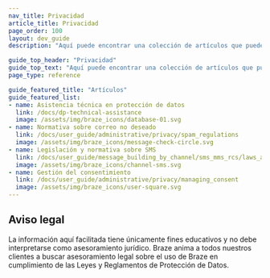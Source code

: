 ```yaml
---
nav_title: Privacidad
article_title: Privacidad
page_order: 100
layout: dev_guide
description: "Aquí puede encontrar una colección de artículos que pueden ayudarle en el uso de Braze de conformidad con las leyes y reglamentos aplicables en materia de protección de datos."

guide_top_header: "Privacidad"
guide_top_text: "Aquí puede encontrar una colección de artículos que pueden ayudarle en el uso de Braze de conformidad con las leyes y reglamentos aplicables en materia de protección de datos."
page_type: reference

guide_featured_title: "Artículos"
guide_featured_list:
- name: Asistencia técnica en protección de datos
  link: /docs/dp-technical-assistance
  image: /assets/img/braze_icons/database-01.svg
- name: Normativa sobre correo no deseado
  link: /docs/user_guide/administrative/privacy/spam_regulations
  image: /assets/img/braze_icons/message-check-circle.svg
- name: Legislación y normativa sobre SMS
  link: /docs/user_guide/message_building_by_channel/sms_mms_rcs/laws_and_regulations/
  image: /assets/img/braze_icons/channel-sms.svg
- name: Gestión del consentimiento
  link: /docs/user_guide/administrative/privacy/managing_consent
  image: /assets/img/braze_icons/user-square.svg
---
```


## Aviso legal

La información aquí facilitada tiene únicamente fines educativos y no debe interpretarse como asesoramiento jurídico. Braze anima a todos nuestros clientes a buscar asesoramiento legal sobre el uso de Braze en cumplimiento de las Leyes y Reglamentos de Protección de Datos.

<br><br>
